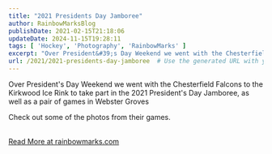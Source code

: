 ```yaml
---
title: "2021 Presidents Day Jamboree"
author: RainbowMarksBlog
publishDate: 2021-02-15T21:18:06
updateDate: 2024-11-15T19:28:11
tags: [ 'Hockey', 'Photography', 'RainbowMarks' ]
excerpt: "Over President&#39;s Day Weekend we went with the Chesterfield Falcons to the Kirkwood Ice Rink to take part in the 2021 President&#39;s Day Jamboree, as well as a pair of games in Webster Groves  Check out some of the photos from their games. &nbsp;  "
url: /2021/2021-presidents-day-jamboree  # Use the generated URL with year
---
```

<p>Over President&#39;s Day Weekend we went with the Chesterfield Falcons to the Kirkwood Ice Rink to take part in the 2021 President&#39;s Day Jamboree, as well as a pair of games in Webster Groves</p>  <p>Check out some of the photos from their games.<br /> &nbsp;</p>  <p><a href="https://rainbowmarks.com/Events/2021/02/8u-presidents-day-jamboree-2021">Read More at rainbowmarks.com</a></p> 
